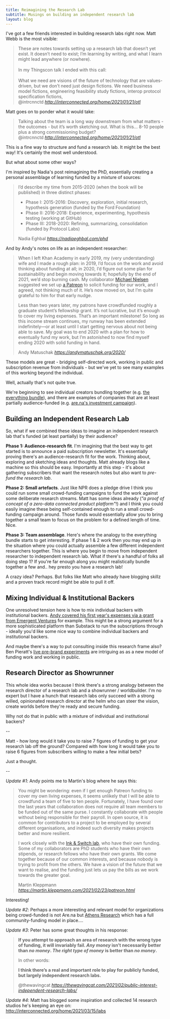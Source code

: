 ```yaml
---
title: Reimagining the Research Lab
subtitle: Musings on building an independent research lab
layout: blog
---
```


I've got a few friends interested in building research labs right now. Matt Webb is the most visible:

<blockquote class="quoteback" darkmode="" data-title="Towards the Orthogonal Technology Lab, v0.1" data-author="@intrcnnctd" cite="http://interconnected.org/home/2021/01/21/otl">
<div>These are notes towards setting up a research lab that doesn’t yet exist. It doesn’t need to exist; I’m learning by writing, and what I learn might lead anywhere (or nowhere).</div><div><br></div><div>In my Thingscon talk I ended with this call:</div><div><br></div><div>What we need are visions of the future of technology that are values-driven, but we don’t need just design fictions. We need business model fictions, engineering feasibility study fictions, interop protocol specification fictions,</div>
<footer>@intrcnnctd<cite> <a href="http://interconnected.org/home/2021/01/21/otl">http://interconnected.org/home/2021/01/21/otl</a></cite></footer>
</blockquote><script note="" src="https://cdn.jsdelivr.net/gh/Blogger-Peer-Review/quotebacks@1/quoteback.js"></script>

Matt goes on to ponder what it would take:

<blockquote class="quoteback" darkmode="" data-title="Towards%20the%20Orthogonal%20Technology%20Lab%2C%20v0.1" data-author="@intrcnnctd" cite="http://interconnected.org/home/2021/01/21/otl">
Talking about the team is a long way downstream from what matters - the outcomes - but it’s worth sketching out. What is this… 8-10 people plus a strong commissioning budget?
<footer>@intrcnnctd <cite><a href="http://interconnected.org/home/2021/01/21/otl">http://interconnected.org/home/2021/01/21/otl</a></cite></footer>
</blockquote>
<script note="" src="https://cdn.jsdelivr.net/gh/Blogger-Peer-Review/quotebacks@1/quoteback.js"></script>

This is a fine way to structure and fund a research lab. It might be the best way! It's certainly the most well understood.

But what about some other ways?

I'm inspired by Nadia's post reimagining the PhD, essentially creating a personal assemblage of learning funded by a mixture of sources:

<blockquote class="quoteback" darkmode="" data-title="Reimagining the PhD" data-author="Nadia Eghbal" cite="https://nadiaeghbal.com/phd">
<p>I’d describe my time from 2015-2020 (when the book will be published) in three distinct phases:</p>
<ul>
<li>Phase I: 2015-2016: Discovery, exploration, initial research, hypothesis generation (funded by the Ford Foundation)</li>
<li>Phase II: 2016-2018: Experience, experimenting, hypothesis testing (working at GitHub)</li>
<li>Phase III: 2018-2020: Refining, summarizing, consolidation (funded by Protocol Labs)</li></ul>
<footer>Nadia Eghbal<cite> <a href="https://nadiaeghbal.com/phd">https://nadiaeghbal.com/phd</a></cite></footer>
</blockquote><script note="" src="https://cdn.jsdelivr.net/gh/Blogger-Peer-Review/quotebacks@1/quoteback.js"></script>

And by Andy's notes on life as an independent researcher:

<blockquote class="quoteback" darkmode="" data-title="Reflections on 2020 as an independent researcher" data-author="Andy Matuschak" cite="https://andymatuschak.org/2020/">
<p>When I left Khan Academy in early 2019, my (very understanding) wife and I made a rough plan: in 2019, I’d focus on the work and avoid thinking about funding at all; in 2020, I’d figure out some plan for sustainability and begin moving towards it; hopefully by the end of 2021, we’d stop burning cash. My collaborator <a href="https://michaelnielsen.org/" target="_blank" rel="noopener">Michael Nielsen</a> suggested we set up <a href="http://patreon.com/quantumcountry" target="_blank" rel="noopener">a Patreon</a> to solicit funding for our work, and I agreed, not thinking much of it. He’s now moved on, but I’m quite grateful to him for that early nudge.</p><p>Less than two years later, my patrons have crowdfunded roughly a graduate student’s fellowship grant. It’s not lucrative, but it’s enough to cover my living expenses. That’s an important milestone! So long as this income stream continues, my runway has been extended indefinitely—or at least until I start getting nervous about not being able to save. My goal was to end 2020 with a plan for how to eventually fund my work, but I’m astonished to now find myself ending 2020 with solid funding in hand.</p>
<footer>Andy Matuschak<cite> <a href="https://andymatuschak.org/2020/">https://andymatuschak.org/2020/</a></cite></footer>
</blockquote><script note="" src="https://cdn.jsdelivr.net/gh/Blogger-Peer-Review/quotebacks@1/quoteback.js"></script>

These models are great - bridging self-directed work, working in public and subscription revenue from individuals - but we've yet to see many examples of this working beyond the individual.

Well, actually that's not quite true.

We're beginning to see individual creators bundling together (e.g. [the everything bundle](https://every.to/)), and there are examples of companies that are at least partially audience-funded (e.g. [are.na's investment campaign](https://republic.co/arena)).

## Building an Independent Research Lab

So, what if we combined these ideas to imagine an independent research lab that's funded (at least partially) by their audience?

**Phase 1: Audience-research fit**. I'm imagining that the best way to get started is to announce a paid subscription newsletter. It's essentially proving there's an audience-research fit for the work. Thinking about, exploring and sketching ideas and thoughts. Matt already blogs like a machine so this should be easy. Importantly at this step - it's about gathering subscribers that want the research notes but also want to *pre-fund the research lab*. 

**Phase 2: Small artefacts**. Just like NPR does a pledge drive I think you could run some small crowd-funding campaigns to fund the work against some deliberate research streams. Matt has some ideas already (*"a proof of concept of a zero-data connected product platform"*!) and I think you could easily imagine these being self-contained enough to run a small crowd-funding campaign around. Those funds would essentially allow you to bring together a small team to focus on the problem for a defined length of time. Nice.

**Phase 3: Team assemblage**. Here's where the analogy to the everything bundle starts to get interesting. If phase 1 & 2 work then you may end up in the situation where you could actually assemble a few different independent researchers together. This is where you begin to move from independent researcher to independent research lab. What if there's a handful of folks all doing step 1? If you're far enough along you might realistically bundle together a few and.. hey presto you have a research lab!

A crazy idea? Perhaps. But folks like Matt who already have blogging skillz and a proven track record might be able to pull it off.

## Mixing Individual & Institutional Backers

One unresolved tension here is how to mix individual backers with institutional backers. [Andy covered his first year's expenses via a grant from Emergent Ventures](https://andymatuschak.org/2020/#__next:~:text=While%20I%E2%80%99d%20planned%20to%20live%20without,It%20covered%20my%20first%20year%E2%80%99s%20expenses.) for example. This might be a strong argument for a more sophisticated platform than Substack to run the subscriptions through - ideally you'd like some nice way to combine individual backers and institutional backers.

And maybe there's a way to put consulting inside this research frame also? Ben Pieratt's [live pre-brand experiments](https://twitter.com/search?q=from%3Apieratt%20twitch&src=typed_query&f=live) are intriguing as as a new model of funding work and working in public.

## Research Director as Showrunner

This whole idea works because I think there's a strong analogy between the research director of a research lab and a showrunner / worldbuilder. I'm no expert but I have a hunch that research labs only succeed with a strong willed, opinionated research director at the helm who can steer the vision, create worlds before they're ready and secure funding.

Why not do that in public with a mixture of individual and institutional backers?

--


Matt - how long would it take you to raise 7 figures of funding to get your research lab off the ground? Compared with how long it would take you to raise 6 figures from subscribers willing to make a few initial bets?

Just a thought.

--

*Update #1*: Andy points me to Martin's blog where he says this:

<blockquote class="quoteback" darkmode="" data-title="Building the future of computing, with your help — Martin Kleppmann’s blog" data-author="Martin Kleppmann" cite="https://martin.kleppmann.com/2021/02/23/patreon.html">
<p>You might be wondering: even if I get enough Patreon funding to cover my own living expenses, it
seems unlikely that I will be able to crowdfund a team of five to ten people. Fortunately, I have
found over the last years that collaboration does not require all team members to be funded out of
the same purse. I constantly collaborate with people without being responsible for their payroll.
In open source, it is common for contributors to a project to be employed by several different
organisations, and indeed such diversity makes projects better and more resilient.</p>

<p>I work closely with the <a href="https://www.inkandswitch.com/" target="_blank" rel="noopener">Ink &amp; Switch lab</a>, who have their own
funding. Some of my collaborators are PhD students who have their own stipends, or research fellows
who have their own grants. We come together because of our common interests, and because nobody is
trying to profit from the others. We have a vision of the future that we want to realise, and the
funding just lets us pay the bills as we work towards the greater goal.</p>
<footer>Martin Kleppmann<cite> <a href="https://martin.kleppmann.com/2021/02/23/patreon.html">https://martin.kleppmann.com/2021/02/23/patreon.html</a></cite></footer>
</blockquote><script note="" src="https://cdn.jsdelivr.net/gh/Blogger-Peer-Review/quotebacks@1/quoteback.js"></script>

Interesting!

*Update #2*: Perhaps a more interesting and relevant model for organizations being crowd-funded is not Are.na but [Athens Research](https://opencollective.com/athens) which has a full community-funding model in place....

*Update #3*: Peter has some great thoughts in his response:

<blockquote class="quoteback" darkmode="" data-title="Public Interest Independent Research Labs" data-author="@thewavingcat" cite="https://thewavingcat.com/2021/02/public-interest-independent-research-labs/">
<p><strong>If you attempt to approach an area of research with the wrong type of funding, it will invariably fail. <em>Any money</em> isn’t necessarily better than <em>no money</em>. <em>The right type of money</em> is better than <em>no money</em>. </strong></p>
<p>In other words:</p>
<p><strong>I think there’s a real and important role to play for publicly funded, but largely independent research labs.&nbsp;</strong></p>
<footer>@thewavingcat<cite> <a href="https://thewavingcat.com/2021/02/public-interest-independent-research-labs/">https://thewavingcat.com/2021/02/public-interest-independent-research-labs/</a></cite></footer>
</blockquote><script note="" src="https://cdn.jsdelivr.net/gh/Blogger-Peer-Review/quotebacks@1/quoteback.js"></script>

*Update #4*: Matt has blogged some inspiration and collected 14 research studios he's keeping an eye on: <http://interconnected.org/home/2021/03/15/labs>